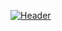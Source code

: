 [![Header](https://raw.githubusercontent.com/Nitin-Sharma-coder/<Nitin-Sharma-coder>/<Nitin-Sharma-coder>/IMG_20211111_192717.jpg "Header")](https://some-url.dev/)
